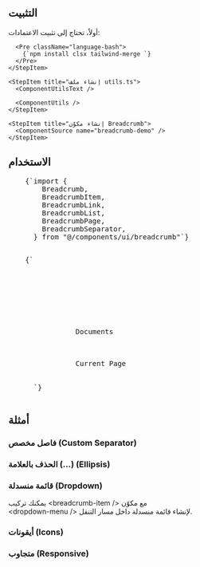 <ComponentPreview name="breadcrumb-demo" />

## التثبيت

<div className="not-prose px-4 md:px-0">
  <Step>
    <StepItem title="تثبيت الاعتمادات">
      أولاً، تحتاج إلى تثبيت الاعتمادات:

      <Pre className="language-bash">
        {`npm install clsx tailwind-merge `}
      </Pre>
    </StepItem>

    <StepItem title="إنشاء ملف utils.ts">
      <ComponentUtilsText />

      <ComponentUtils />
    </StepItem>

    <StepItem title="إنشاء مكوّن Breadcrumb">
      <ComponentSource name="breadcrumb-demo" />
    </StepItem>
  </Step>
</div>

## الاستخدام

<div className="not-prose space-y-6">
  <Pre>
    {`import {
        Breadcrumb,
        BreadcrumbItem,
        BreadcrumbLink,
        BreadcrumbList,
        BreadcrumbPage,
        BreadcrumbSeparator,
      } from "@/components/ui/breadcrumb"`}
  </Pre>

  <Pre>
    {`<Breadcrumb>
        <BreadcrumbList>
            <BreadcrumbItem>
                <BreadcrumbLink href="#">
                    <HiHome className="h-4 w-4" />
                </BreadcrumbLink>
            </BreadcrumbItem>
            <BreadcrumbSeparator />
            <BreadcrumbItem>
                <BreadcrumbLink href="#">Documents</BreadcrumbLink>
            </BreadcrumbItem>
            <BreadcrumbSeparator />
            <BreadcrumbItem>
                <BreadcrumbPage>Current Page</BreadcrumbPage>
            </BreadcrumbItem>
        </BreadcrumbList>
      </Breadcrumb>`}
  </Pre>
</div>

## أمثلة

### فاصل مخصص (Custom Separator)

<ComponentPreview name="breadcrumb-demo" variant="custom-separator" />

### الحذف بالعلامة (…) (Ellipsis)

<ComponentPreview name="breadcrumb-demo" variant="ellipsis" />

### قائمة منسدلة (Dropdown)

يمكنك تركيب <MdxBadge>\<breadcrumb-item /></MdxBadge> مع مكوّن\
<MdxBadge>\<dropdown-menu /></MdxBadge> لإنشاء قائمة منسدلة داخل مسار التنقل.

<ComponentPreview name="breadcrumb-demo" variant="dropdown" />

### أيقونات (Icons)

<ComponentPreview name="breadcrumb-demo" variant="icons" />

### متجاوب (Responsive)

<ComponentPreview name="breadcrumb-demo" variant="responsive" />
